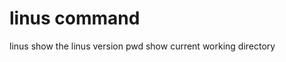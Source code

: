 # linus command
<tr>
<td class="code">linus</td>
<td class="description">show the linus version</td>
</tr>
<tr>
<td class ="code">pwd</td>
<td class="description">show current working directory</td>
</tr>